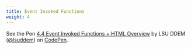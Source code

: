 ```yaml
---
title: Event Invoked Functions
weight: 4
---
```


<p data-height="594" data-theme-id="33799" data-slug-hash="027b293df41326282d6577b5c4bbf652" data-default-tab="html,result" data-user="lsuddem" data-embed-version="2" data-pen-title="4.4 Event Invoked Functions + HTML Overview" class="codepen">See the Pen <a href="https://codepen.io/lsuddem/pen/027b293df41326282d6577b5c4bbf652/">4.4 Event Invoked Functions + HTML Overview</a> by LSU DDEM (<a href="https://codepen.io/lsuddem">@lsuddem</a>) on <a href="https://codepen.io">CodePen</a>.</p>
<script async src="https://static.codepen.io/assets/embed/ei.js"></script>